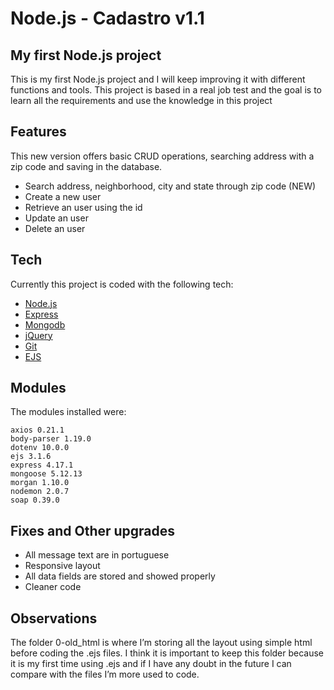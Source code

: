 <h1 class="code-line" data-line-start=0 data-line-end=1 ><a id="Nodejs__Cadastro_v11_0"></a>Node.js - Cadastro v1.1</h1>
<h2 class="code-line" data-line-start=1 data-line-end=2 ><a id="My_first_Nodejs_project_1"></a>My first Node.js project</h2>
<p class="has-line-data" data-line-start="3" data-line-end="4">This is my first Node.js project and I will keep improving it with different functions and tools. This project is based in a real job test and the goal is to learn all the requirements and use the knowledge in this project</p>
<h2 class="code-line" data-line-start=6 data-line-end=7 ><a id="Features_6"></a>Features</h2>
<p class="has-line-data" data-line-start="8" data-line-end="9">This new version offers basic CRUD operations, searching address with a zip code and saving in the database.</p>
<ul>
<li class="has-line-data" data-line-start="10" data-line-end="11">Search address, neighborhood, city and state through zip code (NEW)</li>
<li class="has-line-data" data-line-start="11" data-line-end="12">Create a new user</li>
<li class="has-line-data" data-line-start="12" data-line-end="13">Retrieve an user using the id</li>
<li class="has-line-data" data-line-start="13" data-line-end="14">Update an user</li>
<li class="has-line-data" data-line-start="14" data-line-end="16">Delete an user</li>
</ul>
<h2 class="code-line" data-line-start=16 data-line-end=17 ><a id="Tech_16"></a>Tech</h2>
<p class="has-line-data" data-line-start="18" data-line-end="19">Currently this project is coded with the following tech:</p>
<ul>
<li class="has-line-data" data-line-start="20" data-line-end="21"><a href="http://nodejs.org">Node.js</a></li>
<li class="has-line-data" data-line-start="21" data-line-end="22"><a href="http://expressjs.com">Express</a></li>
<li class="has-line-data" data-line-start="22" data-line-end="23"><a href="https://www.mongodb.com">Mongodb</a></li>
<li class="has-line-data" data-line-start="23" data-line-end="24"><a href="http://jquery.com">jQuery</a></li>
<li class="has-line-data" data-line-start="24" data-line-end="25"><a href="https://git-scm.com">Git</a></li>
<li class="has-line-data" data-line-start="25" data-line-end="27"><a href="https://ejs.co">EJS</a></li>
</ul>
<h2 class="code-line" data-line-start=27 data-line-end=28 ><a id="Modules_27"></a>Modules</h2>
<p class="has-line-data" data-line-start="29" data-line-end="30">The modules installed were:</p>
<pre><code>axios 0.21.1
body-parser 1.19.0
dotenv 10.0.0
ejs 3.1.6
express 4.17.1
mongoose 5.12.13
morgan 1.10.0
nodemon 2.0.7
soap 0.39.0
</code></pre>
<h2 class="code-line" data-line-start=41 data-line-end=42 ><a id="Fixes_and_Other_upgrades_41"></a>Fixes and Other upgrades</h2>
<ul>
<li class="has-line-data" data-line-start="42" data-line-end="43">All message text are in portuguese</li>
<li class="has-line-data" data-line-start="43" data-line-end="44">Responsive layout</li>
<li class="has-line-data" data-line-start="44" data-line-end="45">All data fields are stored and showed properly</li>
<li class="has-line-data" data-line-start="45" data-line-end="47">Cleaner code</li>
</ul>
<h2 class="code-line" data-line-start=47 data-line-end=48 ><a id="Observations_47"></a>Observations</h2>
<p class="has-line-data" data-line-start="48" data-line-end="49">The folder 0-old_html is where I’m storing all the layout using simple html before coding the .ejs files. I think it is important to keep this folder because it is my first time using .ejs and if I have any doubt in the future I can compare with the files I’m more used to code.</p>

